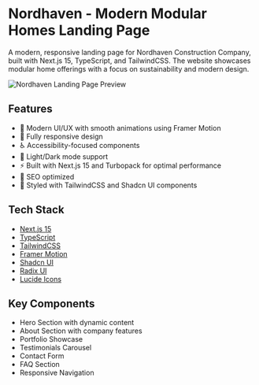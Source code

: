# Nordhaven - Modern Modular Homes Landing Page

A modern, responsive landing page for Nordhaven Construction Company, built with Next.js 15, TypeScript, and TailwindCSS. The website showcases modular home offerings with a focus on sustainability and modern design.

![Nordhaven Landing Page Preview](https://nordhaven-constructions.vercel.app/)

## Features

- 🎨 Modern UI/UX with smooth animations using Framer Motion
- 📱 Fully responsive design
- ♿ Accessibility-focused components
- 🌙 Light/Dark mode support
- ⚡ Built with Next.js 15 and Turbopack for optimal performance
- 🎯 SEO optimized
- 💅 Styled with TailwindCSS and Shadcn UI components

## Tech Stack

- [Next.js 15](https://nextjs.org/)
- [TypeScript](https://www.typescriptlang.org/)
- [TailwindCSS](https://tailwindcss.com/)
- [Framer Motion](https://www.framer.com/motion/)
- [Shadcn UI](https://ui.shadcn.com/)
- [Radix UI](https://www.radix-ui.com/)
- [Lucide Icons](https://lucide.dev/)

## Key Components

- Hero Section with dynamic content
- About Section with company features
- Portfolio Showcase
- Testimonials Carousel
- Contact Form
- FAQ Section
- Responsive Navigation
